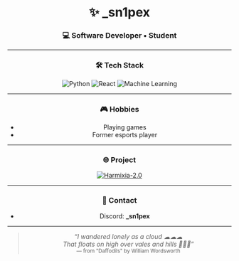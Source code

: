 <div align="center">

# ✨ _sn1pex

### 💻 Software Developer • Student

---

### 🛠️ Tech Stack
![Python](https://img.shields.io/badge/Python-3776AB?style=for-the-badge&logo=python&logoColor=white)
![React](https://img.shields.io/badge/React-61DAFB?style=for-the-badge&logo=react&logoColor=black)
![Machine Learning](https://img.shields.io/badge/Machine%20Learning-FF6F61?style=for-the-badge&logo=scikit-learn&logoColor=white)

---

### 🎮 Hobbies
- Playing games  
- Former esports player  

---

### 🌐 Project
[![Harmixia-2.0](https://img.shields.io/badge/Harmixia--2.0-181717?style=flat-square&logo=github&logoColor=white)](https://github.com/Anik7164/Harmixia-2.0)

---

### 💬 Contact
- Discord: **_sn1pex**

---

> _“I wandered lonely as a cloud ☁☁☁  
> That floats on high over vales and hills 🗻🗻🗻”_  
> <sub>— from "Daffodils" by William Wordsworth</sub>

</div>

